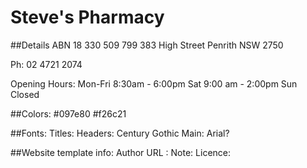 # Steve's Pharmacy


##Details
ABN 18 330 509 799
383 High Street
Penrith
NSW 2750

Ph: 02 4721 2074

Opening Hours:
Mon-Fri 8:30am - 6:00pm
Sat 9:00 am - 2:00pm
Sun Closed

##Colors:
\#097e80
\#f26c21

##Fonts:
Titles: 
Headers: Century Gothic
Main: Arial?

##Website template info:
Author URL :
Note: 
Licence: 

